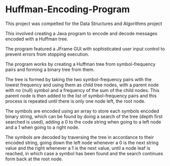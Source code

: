 # Huffman-Encoding-Program

This project was compelted for the Data Structures and Algorithms project

This involved creating a Java program to encode and decode messages encoded with a Huffman tree.

The program featured a JFrame GUI with sophisticated user input control to prevent errors from stopping execution.

The program works by creating a Huffman tree from symbol-frequency pairs and forming a binary tree from them.

The tree is formed by taking the two symbol-frequency pairs with the lowest frequency and using them as child tree nodes, with a parent node with no (null) symbol and a frequency of the sum of the child nodes. This parent node is then added to the list of symbol-frequency pairs and this process is repeated until there is only one node left, the root node.

The symbols are encoded using an array to store each symbols encoded binary string, which can be found by doing a search of the tree (depth first searched is used), adding a 0 to the code string when going to a left node and a 1 when going to a right node.

The symbols are decoded by traversing the tree in accordance to their encoded string, going down the left node whenever a 0 is the next string value and the right whenever a 1 is the next value, until a node leaf is reached, in which case a symbol has been found and the search continues form back at the root node.
